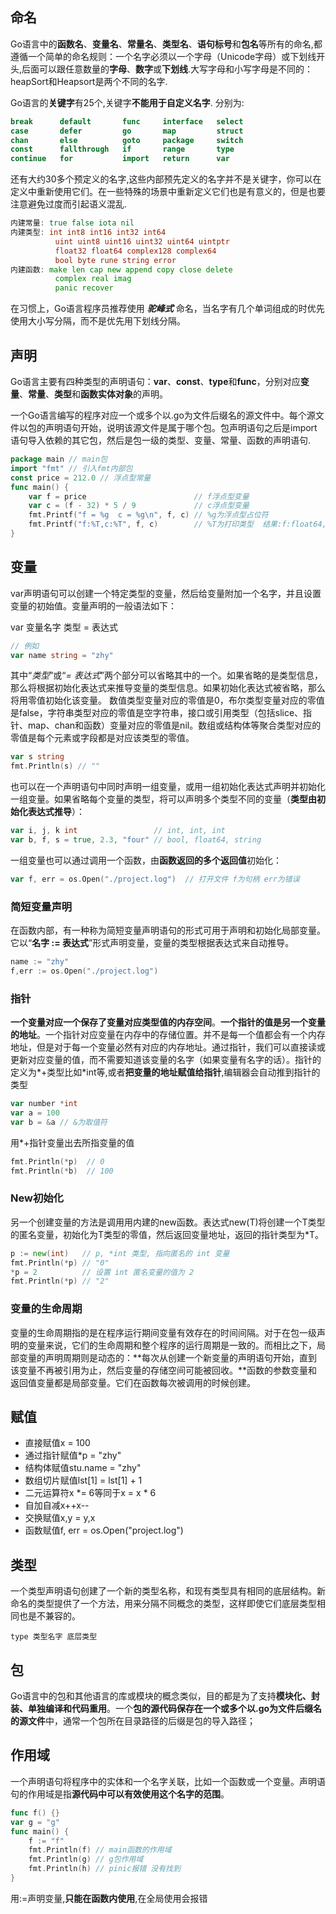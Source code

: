 ## 命名

Go语言中的**函数名**、**变量名**、**常量名**、**类型名**、**语句标号**和**包名**等所有的命名,都遵循一个简单的命名规则：一个名字必须以一个字母（Unicode字母）或下划线开头,后面可以跟任意数量的**字母**、**数字**或**下划线**.大写字母和小写字母是不同的：heapSort和Heapsort是两个不同的名字.

Go语言的**关键字**有25个,关键字**不能用于自定义名字**. 分别为:

```go
break      default       func     interface   select
case       defer         go       map         struct
chan       else          goto     package     switch
const      fallthrough   if       range       type
continue   for           import   return      var
```

还有大约30多个预定义的名字,这些内部预先定义的名字并不是关键字，你可以在定义中重新使用它们。在一些特殊的场景中重新定义它们也是有意义的，但是也要注意避免过度而引起语义混乱.

```go
内建常量: true false iota nil
内建类型: int int8 int16 int32 int64
          uint uint8 uint16 uint32 uint64 uintptr
          float32 float64 complex128 complex64
          bool byte rune string error
内建函数: make len cap new append copy close delete
          complex real imag
          panic recover
```

在习惯上，Go语言程序员推荐使用 ***驼峰式*** 命名，当名字有几个单词组成的时优先使用大小写分隔，而不是优先用下划线分隔。

## 声明

Go语言主要有四种类型的声明语句：**var**、**const**、**type**和**func**，分别对应**变量**、**常量**、**类型**和**函数实体对象**的声明。

一个Go语言编写的程序对应一个或多个以.go为文件后缀名的源文件中。每个源文件以包的声明语句开始，说明该源文件是属于哪个包。包声明语句之后是import语句导入依赖的其它包，然后是包一级的类型、变量、常量、函数的声明语句.

```go
package main // main包
import "fmt" // 引入fmt内部包
const price = 212.0 // 浮点型常量
func main() {
	var f = price                        // f浮点型变量
	var c = (f - 32) * 5 / 9             // c浮点型变量
	fmt.Printf("f = %g  c = %g\n", f, c) // %g为浮点型占位符
	fmt.Printf("f:%T,c:%T", f, c)        // %T为打印类型  结果:f:float64,c:float64
}
```

## 变量

var声明语句可以创建一个特定类型的变量，然后给变量附加一个名字，并且设置变量的初始值。变量声明的一般语法如下：

var 变量名字 类型 = 表达式

```go
// 例如
var name string = "zhy"
```

其中“*类型*”或“*= 表达式*”两个部分可以省略其中的一个。如果省略的是类型信息，那么将根据初始化表达式来推导变量的类型信息。如果初始化表达式被省略，那么将用零值初始化该变量。 数值类型变量对应的零值是0，布尔类型变量对应的零值是false，字符串类型对应的零值是空字符串，接口或引用类型（包括slice、指针、map、chan和函数）变量对应的零值是nil。数组或结构体等聚合类型对应的零值是每个元素或字段都是对应该类型的零值。

```go
var s string
fmt.Println(s) // ""
```

也可以在一个声明语句中同时声明一组变量，或用一组初始化表达式声明并初始化一组变量。如果省略每个变量的类型，将可以声明多个类型不同的变量（**类型由初始化表达式推导**）：

```go
var i, j, k int                 // int, int, int
var b, f, s = true, 2.3, "four" // bool, float64, string
```

一组变量也可以通过调用一个函数，由**函数返回的多个返回值**初始化：

```go
var f, err = os.Open("./project.log")  // 打开文件 f为句柄 err为错误
```

### 简短变量声明

在函数内部，有一种称为简短变量声明语句的形式可用于声明和初始化局部变量。它以“**名字 := 表达式**”形式声明变量，变量的类型根据表达式来自动推导。

```go
name := "zhy"
f,err := os.Open("./project.log")
```

### 指针

**一个变量对应一个保存了变量对应类型值的内存空间**。**一个指针的值是另一个变量的地址**。一个指针对应变量在内存中的存储位置。并不是每一个值都会有一个内存地址，但是对于每一个变量必然有对应的内存地址。通过指针，我们可以直接读或更新对应变量的值，而不需要知道该变量的名字（如果变量有名字的话）。指针的定义为*+类型比如*int等,或者**把变量的地址赋值给指针**,编辑器会自动推到指针的类型

```go
var number *int
var a = 100
var b = &a // &为取值符
```

用*+指针变量出去所指变量的值

```go
fmt.Println(*p)  // 0
fmt.Println(*b)  // 100
```

### New初始化

另一个创建变量的方法是调用用内建的new函数。表达式new(T)将创建一个T类型的匿名变量，初始化为T类型的零值，然后返回变量地址，返回的指针类型为*T。

```go
p := new(int)   // p, *int 类型, 指向匿名的 int 变量
fmt.Println(*p) // "0"
*p = 2          // 设置 int 匿名变量的值为 2
fmt.Println(*p) // "2"
```

### 变量的生命周期

变量的生命周期指的是在程序运行期间变量有效存在的时间间隔。对于在包一级声明的变量来说，它们的生命周期和整个程序的运行周期是一致的。而相比之下，局部变量的声明周期则是动态的：**每次从创建一个新变量的声明语句开始，直到该变量不再被引用为止，然后变量的存储空间可能被回收。**函数的参数变量和返回值变量都是局部变量。它们在函数每次被调用的时候创建。

## 赋值

*   直接赋值x = 100
*   通过指针赋值*p = "zhy"
*   结构体赋值stu.name = "zhy"
*   数组切片赋值lst[1] = lst[1] + 1
*   二元运算符x *= 6等同于x = x * 6
*   自加自减x++x--
*   交换赋值x,y = y,x
*   函数赋值f, err = os.Open("project.log")

## 类型

一个类型声明语句创建了一个新的类型名称，和现有类型具有相同的底层结构。新命名的类型提供了一个方法，用来分隔不同概念的类型，这样即使它们底层类型相同也是不兼容的。

```
type 类型名字 底层类型
```

## 包

Go语言中的包和其他语言的库或模块的概念类似，目的都是为了支持**模块化、封装、单独编译和代码重用**。一个**包的源代码保存在一个或多个以.go为文件后缀名的源文件**中，通常一个包所在目录路径的后缀是包的导入路径；

## 作用域

一个声明语句将程序中的实体和一个名字关联，比如一个函数或一个变量。声明语句的作用域是指**源代码中可以有效使用这个名字的范围**。

```go
func f() {}
var g = "g"
func main() {
    f := "f"
    fmt.Println(f) // main函数的作用域
    fmt.Println(g) // g包作用域
    fmt.Println(h) // pinic报错 没有找到
}
```

用:=声明变量,**只能在函数内使用**,在全局使用会报错